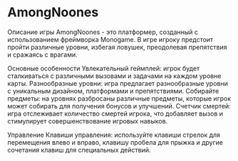 # AmongNoones


Описание игры
AmongNoones - это платформер, созданный с использованием фреймворка Monogame. В игре игроку предстоит пройти различные уровни, избегая ловушек, преодолевая препятствия и сражаясь с врагами.

Основные особенности
Увлекательный геймплей: игрок будет сталкиваться с различными вызовами и задачами на каждом уровне карты.
Разнообразные уровни: игра предлагает разнообразные уровни с уникальным дизайном, платформами и препятствиями.
Собирайте предметы: на уровнях разбросаны различные предметы, которые игрок может собирать для получения бонусов и улучшений.
Счетчик смертей: игра отслеживает количество смертей игрока, что добавляет вызов и стимулирует совершенствование игровых навыков.

Управление
Клавиши управления: используйте клавиши стрелок для перемещения влево и вправо, клавишу пробела для прыжка и другие сочетания клавиш для специальных действий.
